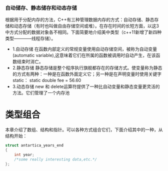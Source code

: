 ### 自动储存、静态储存和动态存储
根据用于分配内存的方法，C++有三种管理数据内存的方式：自动存储、静态存储和动态存储（有时也叫做自由存储空间或堆）。在存在时间的长短方面，以这3中方式分配的数据对象各不相同。下面简要地介绍美中类型（c++11新增了新四种类型————线程存储）。
- 1.自动存储
在函数内部定义的常规变量使用自动存储空间，被称为自动变量(automatic variable),这意味着它们在所属的函数被调用时自动产生，在该函数结束时消亡。
- 2.静态存储
静态存储是整个程序执行旗舰都存在的存储方式。使变量称为静态的方式有两种：一种是在函数外面定义它；另一种是在声明变量时使用关键字static：
static double fee = 56.60
- 3.动态存储
new 和 delete运算符提供了一种比自动变量和静态变量更灵活的方法。它们管理了一个内存池

# 类型组合
本章介绍了数组、结构和指针。可以各种方式组合它们，下面介绍其中的一种，从结构开始：
```c++
struct antartica_years_end
{
    int year;
    /*some really interesting data,etc.*/
};
```

